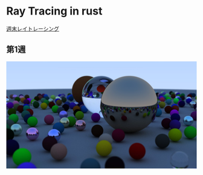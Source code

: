 # Ray Tracing in rust

[週末レイトレーシング](https://inzkyk.xyz/ray_tracing_in_one_weekend/)

## 第1週

![week1.jpg](./week1.jpg)
